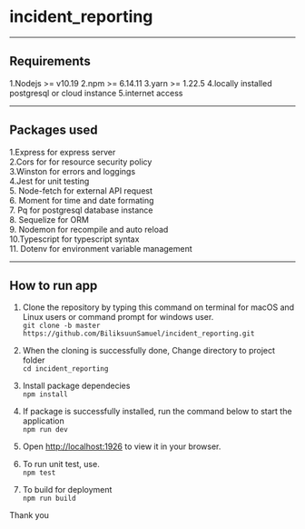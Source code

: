 # incident_reporting

<hr>

## Requirements
1.Nodejs >= v10.19
2.npm >= 6.14.11
3.yarn >= 1.22.5
4.locally installed postgresql or cloud instance
5.internet access

<hr>

## Packages used
1.Express for express server <br>
2.Cors for for resource security policy <br>
3.Winston for errors and loggings <br>
4.Jest for unit testing <br>
5. Node-fetch for external API request <br>
6. Moment for time and date formating <br>
7. Pq for postgresql database instance <br>
8. Sequelize for ORM <br>
9. Nodemon for recompile and auto reload <br>
10.Typescript for typescript syntax <br>
11. Dotenv for environment variable management <br>

<hr>

## How to run app
 1. Clone the repository by typing this command on terminal for macOS and Linux users or command prompt for windows user. <br>
     `git clone -b master https://github.com/BiliksuunSamuel/incident_reporting.git`
 2. When the cloning is successfully done, Change directory to project folder <br>
        `cd incident_reporting`

 3. Install package dependecies <br>
       `npm install`
 4. If package is successfully installed, run the command below to start the application <br>
 `npm run dev`
 
 5. Open [http://localhost:1926](http://localhost:1926) to view it in your browser.

6. To run unit test, use. <br>
    `npm test`
7. To build for deployment  <br>
   `npm run build`

Thank you

